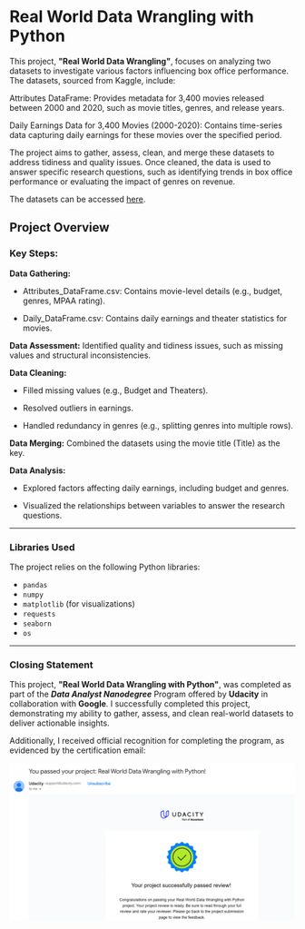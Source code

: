 # Real World Data Wrangling with Python

This project, **"Real World Data Wrangling"**, focuses on analyzing two datasets to investigate various factors influencing box office performance. The datasets, sourced from Kaggle, include:

Attributes DataFrame: Provides metadata for 3,400 movies released between 2000 and 2020, such as movie titles, genres, and release years.

Daily Earnings Data for 3,400 Movies (2000-2020): Contains time-series data capturing daily earnings for these movies over the specified period.

The project aims to gather, assess, clean, and merge these datasets to address tidiness and quality issues. Once cleaned, the data is used to answer specific research questions, such as identifying trends in box office performance or evaluating the impact of genres on revenue.

The datasets can be accessed [here](https://www.kaggle.com/datasets/lukelarue/movie-attributes-for-3400-movies-from-20002020/data?select=Attributes_DataFrame.csv).

## Project Overview

### Key Steps:

**Data Gathering:**
- Attributes_DataFrame.csv: Contains movie-level details (e.g., budget, genres, MPAA rating).

- Daily_DataFrame.csv: Contains daily earnings and theater statistics for movies.

**Data Assessment:**
Identified quality and tidiness issues, such as missing values and structural inconsistencies.

**Data Cleaning:**
- Filled missing values (e.g., Budget and Theaters).

- Resolved outliers in earnings.

- Handled redundancy in genres (e.g., splitting genres into multiple rows).

**Data Merging:**
Combined the datasets using the movie title (Title) as the key.

**Data Analysis:**
- Explored factors affecting daily earnings, including budget and genres.

- Visualized the relationships between variables to answer the research questions.

----
### Libraries Used

The project relies on the following Python libraries:
- `pandas`
- `numpy`
- `matplotlib` (for visualizations)
- `requests`
- `seaborn`
- `os`
---

### Closing Statement
This project, **"Real World Data Wrangling with Python"**, was completed as part of the ***Data Analyst Nanodegree*** Program offered by **Udacity** in collaboration with **Google**. I successfully completed this project, demonstrating my ability to gather, assess, and clean real-world datasets to deliver actionable insights.

Additionally, I received official recognition for completing the program, as evidenced by the certification email:

![Certification of Completion](image/Udacity_email.png)